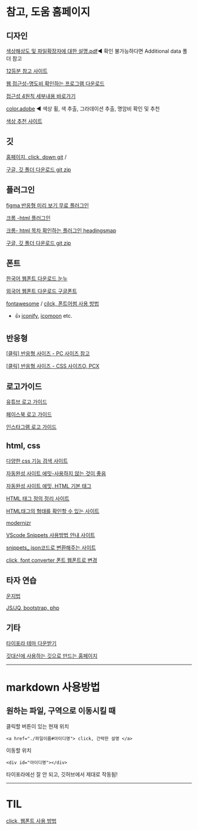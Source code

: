 # 참고, 도움 홈페이지

## 디자인

[색상해상도 및 파일확장자에 대한 설명.pdf]([01.1_색상_해상도_파일형식.pdf](file:///C:/Users/82102/Documents/work/b_jeonga/smart_210901/a_asset/01.1_색상_해상도_파일형식.pdf))◀ 확인 불가능하다면 Additional data 폴더 참고

[12등분 참고 사이트](https://960.gs/)

[웹 접근성-명도비 확인하는 프로그램 다운로드](https://www.tpgi.com/color-contrast-checker/)

[접근성 4원칙 세부내용 바로가기](http://www.websoul.co.kr/accessibility/WA_guide21.asp)

[color.adobe](https://color.adobe.com/ko/create/color-wheel) ◀ 색상 휠, 색 추출, 그라데이션 추출, 명암비 확인 및 추천

[색상 추천 사이트](http://htmlcolorcodes.com)



## 깃

[홈페이지, click, down git](https://minhaskamal.github.io/DownGit/#/home)  /

[구글, 깃 폴더 다운로드 git zip](https://chrome.google.com/webstore/detail/gitzip-for-github/ffabmkklhbepgcgfonabamgnfafbdlkn?utm_source=chrome-ntp-icon)





## 플러그인

[figma 반응형 미리 보기 무료 플러그인](https://www.figma.com/community/plugin/840727678445998968/Responsive)

[ 크롬 -html  플러그인](https://chrome.google.com/webstore/detail/html5-outliner/afoibpobokebhgfnknfndkgemglggomo/related?hl=kohttps://chrome.google.com/webstore/detail/html5-outliner/afoibpobokebhgfnknfndkgemglggomo/related?hl=ko)

[크롬- html 목차 확인하는 플러그인 headingsmap](https://chrome.google.com/webstore/detail/headingsmap/flbjommegcjonpdmenkdiocclhjacmbi?hl=ko)

[구글, 깃 폴더 다운로드 git zip](https://chrome.google.com/webstore/detail/gitzip-for-github/ffabmkklhbepgcgfonabamgnfafbdlkn?utm_source=chrome-ntp-icon)





## 폰트

[한국어 웹폰트 다운로드 눈누](https://noonnu.cc/)

[외국어 웹폰트 다운로드 구글폰트](https://fonts.google.com/?subset=korean)

[fontawesome](https://fontawesome.com/)  /  <a href="./TIL_21-10-05.md#fontAwesome">cilck, 폰트어썸 사용 방법</a>

- :+1: [iconify](https://iconify.design/), [icomoon](http://icomoon.io/) etc.





## 반응형

[[클릭] 반응형 사이즈 - PC 사이즈 참고](https://screensiz.es/)

[[클릭] 반응형 사이즈 - CSS 사이즈O, PCX](https://www.mydevice.io/) 



## 로고가이드

[유튜브 로고 가이드](https://www.youtube.com/howyoutubeworks/resources/brand-resources/#logos-icons-and-colors)

[페이스북 로고 가이드](https://en.facebookbrand.com/facebookapp/)

[인스타그램 로고 가이드](https://ko-kr.facebook.com/help/instagram/304689166306603)



## html, css

[다양한 css 기능 검색 사이트](https://css-tricks.com/)

[자동완성 사이트 에밋-사용하지 않는 것이 좋음](https://emmet.io/)

[자동완성 사이트 에밋, HTML 기본 태그](https://docs.emmet.io/cheat-sheet/)

[HTML 태그 정의 정리 사이트](http://tcpschool.com/html/html_text_comments)

[HTML태그의 형태를 확인할 수 있는 사이트](https://htmlreference.io/)

[modernizr](https://modernizr.com/) 

[VScode Snippets 사용방법 안내 사이트](https://code.visualstudio.com/docs/editor/userdefinedsnippets)

[snippets_ json코드로 변환해주는 사이트](https://snippet-generator.app/?description=&tabtrigger=&snippet=%3C%21DOCTYPE+html%3E%0A%3C%21--t2.html--%3E%0A%3Chtml+lang%3D%22ko-KR%22+class%3D%22no-js%22%3E%0A%3Chead%3E%0A++%3Cmeta+charset%3D%22UTF-8%22%3E%0A++%3Cmeta+http-equiv%3D%22X-UA-Compatible%22+content%3D%22IE%3Dedge%22%3E%0A++%3Cmeta+name%3D%22viewport%22+content%3D%22width%3Ddevice-width%2C+initial-scale%3D1.0%22%3E%0A++%3Cscript+src%3D%22..%2Fjs%2Fcommen%2Fmodernizr-custom.js%22%3E%3C%2Fscript%3E%0A++%3Clink+rel%3D%22stylesheet%22+href%3D%22..%2Fcss%2Fsrc%2Ft2.css%22%3E%0A++%3Ctitle%3EDocument%3C%2Ftitle%3E%0A++%3Clink+rel%3D%22shortcut+icon%22+href%3D%22favicon.png%22+type%3D%22image%2Fpng%22%3E%0A++%3Clink+rel%3D%22apple-touch-icon%22+href%3D%22favicon.png%22%3E%0A%3C%2Fhead%3E%0A%3Cbody%3E%0A++%3C%21--layout--%3E%0A%3Cdiv+id%3D%22wrap%22%3E%0A%3C%2Fdiv%3E%0A++%3C%21--script--%3E%0A++%3Cscript%3E%3C%2Fscript%3E%0A%3C%2Fbody%3E%0A%3C%2Fhtml%3E&mode=vscode)

[click, font converter 폰트 웹폰트로 변경](https://transfonter.org/)







## 타자 연습

[운지법](http://typing.com/lesson)

[JS/JQ, bootstrap, php](http://typing.io/lessons)





## 기타

[타이포라 테마 다운받기](https://theme.typora.io/theme/Pie/)

[깃대신에 사용하는 깃으로 만드는 홈페이지](https://vercel.com/199jeonga/basic)







---

# markdown 사용방법

## 원하는 파일, 구역으로 이동시킬 때

클릭할 버튼이 있는 현재 위치

`<a href="./파일이름#아이디명"> click, 간략한 설명 </a>`

이동할 위치

`<div id="아이디명"></div>`

타이포라에선 잘 안 되고, 깃허브에서 제대로 작동됨!



---

# TIL



<a href="./TIL_21-10-06.md#font_use">click, 웹폰트 사용 방법</a>

